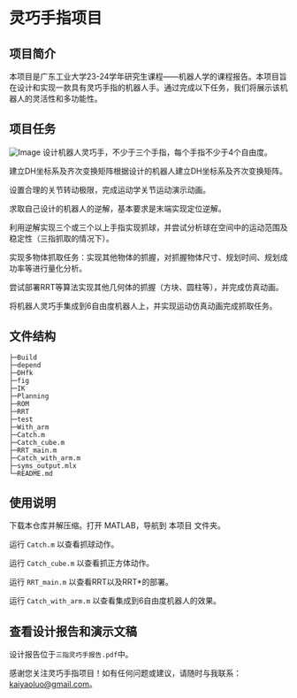 
# 灵巧手指项目
## 项目简介
本项目是广东工业大学23-24学年研究生课程——机器人学的课程报告。本项目旨在设计和实现一款具有灵巧手指的机器人手。通过完成以下任务，我们将展示该机器人的灵活性和多功能性。

## 项目任务
![Image](fig/报告要求.jpg)
设计机器人灵巧手，不少于三个手指，每个手指不少于4个自由度。

建立DH坐标系及齐次变换矩阵根据设计的机器人建立DH坐标系及齐次变换矩阵。

设置合理的关节转动极限，完成运动学关节运动演示动画。

求取自己设计的机器人的逆解，基本要求是末端实现定位逆解。

利用逆解实现三个或三个以上手指实现抓球，并尝试分析球在空间中的运动范围及稳定性（三指抓取的情况下）。

实现多物体抓取任务：实现其他物体的抓握，对抓握物体尺寸、规划时间、规划成功率等进行量化分析。

尝试部署RRT等算法实现其他几何体的抓握（方块、圆柱等），并完成仿真动画。

将机器人灵巧手集成到6自由度机器人上，并实现运动仿真动画完成抓取任务。


## 文件结构
    ├─Build
    ├─depend
    ├─DHfk
    ├─fig
    ├─IK
    ├─Planning
    ├─ROM
    ├─RRT
    ├─test
    ├─With_arm
    ├─Catch.m
    ├─Catch_cube.m
    ├─RRT_main.m
    ├─Catch_with_arm.m
    ├─syms_output.mlx
    └─README.md

## 使用说明
下载本仓库并解压缩。打开 MATLAB，导航到 本项目 文件夹。

运行 <code>Catch.m</code> 以查看抓球动作。

运行 <code>Catch_cube.m</code> 以查看抓正方体动作。

运行 <code>RRT_main.m</code> 以查看RRT以及RRT*的部署。

运行 <code>Catch_with_arm.m</code> 以查看集成到6自由度机器人的效果。

## 查看设计报告和演示文稿
设计报告位于<code>三指灵巧手报告.pdf</code>中。


感谢您关注灵巧手指项目！如有任何问题或建议，请随时与我联系：kaiyaoluo@gmail.com。